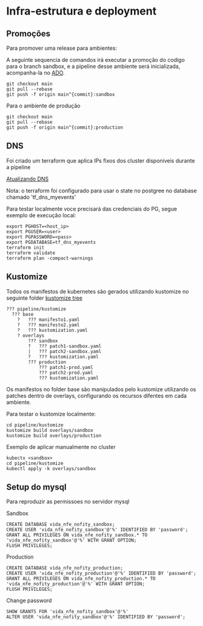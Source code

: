 # Infra-estrutura e deployment

## Promoções

Para promover uma release para ambientes:

A seguinte sequencia de comandos irá executar a promoção do codigo para o branch sandbox, e a pipeline desse ambiente será inicializada, acompanha-la no [ADO](https://dev.azure.com/raltmeyer/Altmeyer/_build).
```
git checkout main
git pull --rebase
git push -f origin main^{commit}:sandbox
```

Para o ambiente de produção
```
git checkout main
git pull --rebase
git push -f origin main^{commit}:production 
```


## DNS

Foi criado um terraform que aplica IPs fixos dos cluster disponiveis durante a pipeline

[Atualizando DNS](./pipeline/terraform_dns/)

Nota: o terraform foi configurado para usar o state no postgree no database chamado 'tf_dns_myevents'

Para testar localmente voce precisará das credenciais do PG, segue exemplo de execução local:

```
export PGHOST=<host_ip>
export PGUSER=<user>
export PGPASSWORD=<pass>
export PGDATABASE=tf_dns_myevents
terraform init
terraform validate
terraform plan -compact-warnings
```

## Kustomize

Todos os manifestos de kubernetes são gerados utilizando kustomize no seguinte folder [kustomize tree](./pipeline/kustomize/)

```
??? pipeline/kustomize
  ??? base
    ?   ??? manifesto1.yaml
    ?   ??? manifesto2.yaml
    ?   ??? kustomization.yaml
    ? overlays
        ??? sandbox
        ?   ??? patch1-sandbox.yaml
        |   ??? patch2-sandbox.yaml
        ?   ??? kustomization.yaml
        ??? production
            ??? patch1-prod.yaml
            ??? patch2-prod.yaml
            ??? kustomization.yaml
```

Os manifestos no folder base são manipulados pelo kustomize utilizando os patches dentro de overlays, configurando os recursos difentes em cada ambiente.

Para testar o kustomize localmente:
```
cd pipeline/kustomize
kustomize build overlays/sandbox 
kustomize build overlays/production
```

Exemplo de aplicar manualmente no cluster
```
kubectx <sandbox>
cd pipeline/kustomize
kubectl apply -k overlays/sandbox
```


## Setup do mysql

Para reproduzir as permissoes no servidor mysql

Sandbox
```
CREATE DATABASE vida_nfe_nofity_sandbox;
CREATE USER 'vida_nfe_nofity_sandbox'@'%' IDENTIFIED BY 'password';
GRANT ALL PRIVILEGES ON vida_nfe_nofity_sandbox.* TO 'vida_nfe_nofity_sandbox'@'%' WITH GRANT OPTION;
FLUSH PRIVILEGES;
```

Production
```
CREATE DATABASE vida_nfe_nofity_production;
CREATE USER 'vida_nfe_nofity_production'@'%' IDENTIFIED BY 'password';
GRANT ALL PRIVILEGES ON vida_nfe_nofity_production.* TO 'vida_nfe_nofity_production'@'%' WITH GRANT OPTION;
FLUSH PRIVILEGES;
```

Change password
```
SHOW GRANTS FOR 'vida_nfe_nofity_sandbox'@'%'
ALTER USER 'vida_nfe_nofity_sandbox'@'%' IDENTIFIED BY 'password';
```
